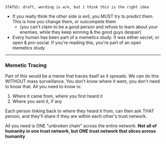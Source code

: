 ```
STATUS: draft, wording is w/e, but i think this is the right idea
```

- If you really think the other side is evil, you MUST try to predict them. This is how you change them, or outcompete them
	- (you can't claim to be a good person and refuse to learn about your enemies, while they keep winning & the good guys despair)
- Every human has been part of a memetics study. It was either secret, or open & pro-social. If you're reading this, you're part of an open memetics study
-----

### Memetic Tracing

Part of this would be a meme that traces itself as it spreads. We can do this WITHOUT mass surveillance. You don't know where it went, you don't need to know that. All you need to know is:

1. Where it came from, where you first heard it
2. Where you sent it, if any 

Each person linking back to where they heard it from, can then ask THAT person, and they'll share if they are within each other's trust network.

All you need is ONE "unbroken chain" across the entire network. **Not all of humanity in one trust network, but ONE trust network that slices across humanity**
